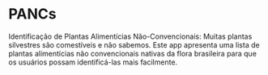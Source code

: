 # PANCs
Identificação de Plantas Alimentícias Não-Convencionais: Muitas plantas silvestres são comestíveis e não sabemos. Este app apresenta uma lista de plantas alimentícias não convencionais nativas da flora brasileira para que os usuários possam identificá-las mais facilmente.
